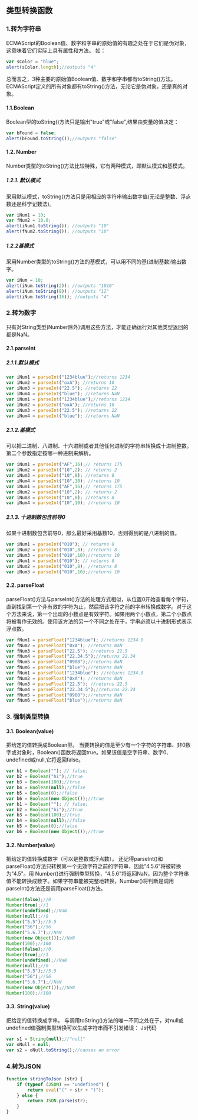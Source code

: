 ## 类型转换函数

### 1.转为字符串

 ECMAScript的Boolean值、数字和字串的原始值的有趣之处在于它们是伪对象，这意味着它们实际上具有属性和方法。
如： 

```javascript
var sColor = "blue";
alert(sColor.length);//outputs "4"
```

总而言之，3种主要的原始值Boolean值、数字和字串都有toString()方法。ECMAScript定义的所有对象都有toString()方法，无论它是伪对象，还是真的对象。

#### 1.1.Boolean

Boolean型的toString()方法只是输出"true"或"false",结果由变量的值决定：

```javascript
var bFound = false;
alert(bFound.toString());//outputs "false"
```

#### 1.2. Number 

 Number类型的toString()方法比较特殊，它有两种模式，即默认模式和基模式。

##### 1.2.1. 默认模式 

 采用默认模式，toString()方法只是用相应的字符串输出数字值(无论是整数、浮点数还是科学记数法)。 

```javascript
var iNum1 = 10;
var fNum2 = 10.0;
alert(iNum1.toString()); //outputs "10"
alert(fNum2.toString()); //outputs "10"
```



#####  1.2.2基模式 

 采用Number类型的toString()方法的基模式，可以用不同的基(进制基数)输出数字。 

```javascript
var iNum = 10;
alert(iNum.toString(2)); //outputs "1010"
alert(iNum.toString(8)); //outputs "12"
alert(iNum.toString(16)); //outputs "A"
```

### 2.转为数字

 只有对String类型(Number除外)调用这些方法，才能正确运行对其他类型返回的都是NaN。 

#### 2.1.parseInt

##### 2.1.1.默认模式

```javascript
var iNum1 = parseInt("1234blue");//returns 1234
var iNum2 = parseInt("oxA"); //returns 10
var iNum3 = parseInt("22.5"); //returns 22
var iNum4 = parseInt("blue"); //returns NaN
var iNum1 = parseInt("1234blue");//returns 1234
var iNum2 = parseInt("oxA"); //returns 10
var iNum3 = parseInt("22.5"); //returns 22
var iNum4 = parseInt("blue"); //returns NaN
```

##### 2.1.2.基模式

 可以把二进制、八进制、十六进制或者其他任何进制的字符串转换成十进制整数。第二个参数指定按哪一种进制来解析。 

```javascript
var iNum1 = parseInt("AF",16);// returns 175
var iNum2 = parseInt("10",2); // returns 2
var iNum3 = parseInt("10",8); //returns 8
var iNum4 = parseInt("10",10); //returns 10
var iNum1 = parseInt("AF",16);// returns 175
var iNum2 = parseInt("10",2); // returns 2
var iNum3 = parseInt("10",8); //returns 8
var iNum4 = parseInt("10",10); //returns 10
```

##### 2.1.3. 十进制数包含前导0 

 如果十进制数包含前导0，那么最好采用基数10，否则得到的是八进制的值。 

```javascript
var iNum1 = parseInt("010"); // returns 8
var iNum2 = parseInt("010",8); //returns 8
var iNum3 = parseInt("010",10);//returns 10
var iNum1 = parseInt("010"); // returns 8
var iNum2 = parseInt("010",8); //returns 8
var iNum3 = parseInt("010",10);//returns 10
```



#### 2.2. parseFloat 

 parseFloat()方法与parseInt()方法的处理方式相似，从位置0开始查看每个字符，直到找到第一个非有效的字符为止，然后把该字符之前的字串转换成数字。对于这个方法来说，第一个出现的小数点是有效字符。如果用两个小数点，第二个小数点将被看作无效的。使用该方法的另一个不同之处在于，字串必须以十进制形式表示浮点数。 

```javascript
var fNum1 = parseFloat("1234blue"); //returns 1234.0
var fNum2 = parseFloat("0xA"); //returns NaN
var fNum3 = parseFloat("22.5"); //returns 22.5
var fNum4 = parseFloat("22.34.5");//returns 22.34
var fNum5 = parseFloat("0908");//returns NaN
var fNum6 = parseFloat("blue");//returns NaN
var fNum1 = parseFloat("1234blue"); //returns 1234.0
var fNum2 = parseFloat("0xA"); //returns NaN
var fNum3 = parseFloat("22.5"); //returns 22.5
var fNum4 = parseFloat("22.34.5");//returns 22.34
var fNum5 = parseFloat("0908");//returns NaN
var fNum6 = parseFloat("blue");//returns NaN
```

### 3. 强制类型转换 

#### 3.1. Boolean(value) 

 把给定的值转换成Boolean型。
当要转换的值是至少有一个字符的字符串、非0数字或对象时，Boolean()函数将返回true。如果该值是空字符串、数字0、undefined或null,它将返回false。 

```javascript
var b1 = Boolean(""); // false;
var b2 = Boolean("hi");//true
var b3 = Boolean(100);//true
var b4 = Boolean(null);//false
var b5 = Boolean(0);//false
var b6 = Boolean(new Object());//true
var b1 = Boolean(""); // false;
var b2 = Boolean("hi");//true
var b3 = Boolean(100);//true
var b4 = Boolean(null);//false
var b5 = Boolean(0);//false
var b6 = Boolean(new Object());//true
```

#### 3.2. Number(value) 

 把给定的值转换成数字（可以是整数或浮点数）。
还记得parseInt()和parseFloat()方法只转换第一个无效字符之前的字符串，因此"4.5.6"将被转换为"4.5"。用 Number()进行强制类型转换，"4.5.6"将返回NaN，因为整个字符串值不能转换成数字。如果字符串能被完整地转换，Number()将判断是调用parseInt()方法还是调用parseFloat()方法。 

```javascript
Number(false);//0
Number(true);//1
Number(undefined);//NaN
Number(null);//0
Number("5.5");//5.5
Number("56");//56
Number("5.6.7");//NaN
Number(new Object());//NaN
Number(100);//100
Number(false);//0
Number(true);//1
Number(undefined);//NaN
Number(null);//0
Number("5.5");//5.5
Number("56");//56
Number("5.6.7");//NaN
Number(new Object());//NaN
Number(100);//100
```

#### 3.3. String(value) 

 把给定的值转换成字串。
与调用toString()方法的唯一不同之处在于，对null或undefined值强制类型转换可以生成字符串而不引发错误：
Js代码 

```javascript
var s1 = String(null);//"null"
var oNull = null;
var s2 = oNull.toString();//causes an error
```



### 4.转为JSON

```javascript
function stringToJson (str) {
    if (typeof (JSON) == "undefined") {
        return eval("(" + str + ")");
    } else {
        return JSON.parse(str);
    }
}
```